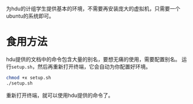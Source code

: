 为hdu的计组学生提供基本的环境，不需要再安装庞大的虚拟机，只需要一个ubuntu的系统即可。
# 食用方法
hdu提供的文档中的命令包含大量的别名，要想无痛的使用，需要配置别名。
运行`setup.sh`，然后再重新打开终端，它会自动为你配置好环境。
```bash
chmod +x setup.sh
./setup.sh
```
重新打开终端，就可以使用hdu提供的命令了。